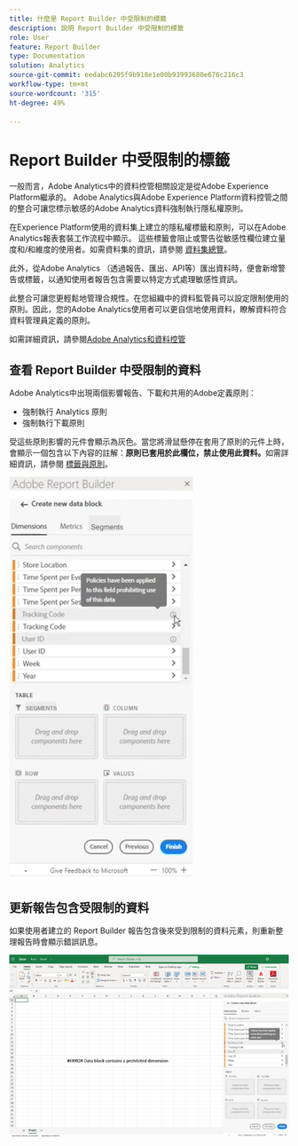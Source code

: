 ```yaml
---
title: 什麼是 Report Builder 中受限制的標籤
description: 說明 Report Builder 中受限制的標籤
role: User
feature: Report Builder
type: Documentation
solution: Analytics
source-git-commit: eedabc6295f9b918e1e00b93993680e676c216c3
workflow-type: tm+mt
source-wordcount: '315'
ht-degree: 49%

---
```


# Report Builder 中受限制的標籤

一般而言，Adobe Analytics中的資料控管相關設定是從Adobe Experience Platform繼承的。 Adobe Analytics與Adobe Experience Platform資料控管之間的整合可讓您標示敏感的Adobe Analytics資料強制執行隱私權原則。

在Experience Platform使用的資料集上建立的隱私權標籤和原則，可以在Adobe Analytics報表套裝工作流程中顯示。 這些標籤會阻止或警告從敏感性欄位建立量度和/和維度的使用者。如需資料集的資訊，請參閱 [資料集總覽](https://experienceleague.adobe.com/docs/experience-platform/catalog/datasets/overview.html?lang=zh-Hant)。

此外，從Adobe Analytics （透過報告、匯出、API等）匯出資料時，便會新增警告或標籤，以通知使用者報告包含需要以特定方式處理敏感性資訊。

此整合可讓您更輕鬆地管理合規性。在您組織中的資料監管員可以設定限制使用的原則。因此，您的Adobe Analytics使用者可以更自信地使用資料，瞭解資料符合資料管理員定義的原則。

如需詳細資訊，請參閱[Adobe Analytics和資料控管](https://experienceleague.adobe.com/docs/analytics-platform/using/cja-privacy/privacy-overview.html?lang=zh-Hant)

## 查看 Report Builder 中受限制的資料

Adobe Analytics中出現兩個影響報告、下載和共用的Adobe定義原則：

* 強制執行 Analytics 原則
* 強制執行下載原則

受這些原則影響的元件會顯示為灰色。當您將滑鼠懸停在套用了原則的元件上時，會顯示一個包含以下內容的註解：**原則已套用於此欄位，禁止使用此資料。**&#x200B;如需詳細資訊，請參閱 [標籤與原則](https://experienceleague.adobe.com/docs/analytics-platform/using/cja-dataviews/data-governance.html?lang=zh-Hant)。

![指示禁止使用資料的原則備註。](assets/rb-restricted-label.png)

## 更新報告包含受限制的資料

如果使用者建立的 Report Builder 報告包含後來受到限制的資料元素，則重新整理報告時會顯示錯誤訊息。

![資料元素稍後受到限制後所顯示的錯誤訊息。](assets/error-restricted-data.png)
